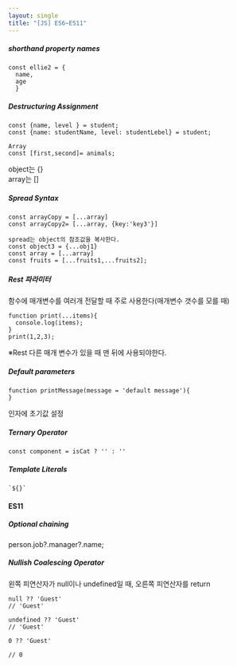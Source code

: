 ```yaml
---
layout: single
title: "[JS] ES6~ES11"
---
```


##### shorthand property names

```
const ellie2 = {
  name,
  age
  }
```

##### Destructuring Assignment

```
const {name, level } = student;
const {name: studentName, level: studentLebel} = student;

Array
const [first,second]= animals;
```

object는 {}  
array는 []

##### Spread Syntax

```
const arrayCopy = [...array]
const arrayCopy2= [...array, {key:'key3'}]

spread는 object의 참조값을 복사한다.
const object3 = {...obj1}
const array = [...array]
const fruits = [...fruits1,...fruits2];
```

##### Rest 파라미터

함수에 매개변수를 여러개 전달할 때 주로 사용한다(매개변수 갯수를 모를 때)

```
function print(...items){
  console.log(items);
}
print(1,2,3);
```

※Rest 다른 매개 변수가 있을 때 맨 뒤에 사용되야한다.

##### Default parameters

```
function printMessage(message = 'default message'){
}
```

인자에 초기값 설정

##### Ternary Operator

```
const component = isCat ? '' : ''
```

##### Template Literals

```
`${}`
```

#### ES11

##### Optional chaining

person.job?.manager?.name;

##### Nullish Coalescing Operator

왼쪽 피연산자가 null이나 undefined일 때, 오른쪽 피연산자를 return

```
null ?? 'Guest'
// 'Guest'

undefined ?? 'Guest'
// 'Guest'

0 ?? 'Guest'

// 0
```

